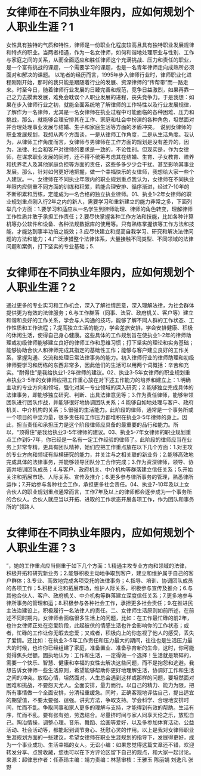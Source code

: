 # 女律师在不同执业年限内，应如何规划个人职业生涯？1

女性具有独特的气质和特性，律师是一份职业化程度较高且具有独特职业发展规律和特点的职业。当两者相遇，作为一名女律师，如何和谐地处理职业与性别、工作与家庭之间的关系，从而全面适应和胜任律师这个充满挑战、压力和责任的职业，是一个富有挑战的课题，一个需要学习的课题，也是一名青年律师走向成熟所必须面对和解决的课题。    以笔者的经历而言，1995年步入律师行业时，律师职业化进程刚刚开始，那时的我只能是跟随着行业的发展、资深律师的“传帮带”而一路走来。时至今日，随着律师行业发展的日臻完善和规范，竞争日益激烈，如果再靠一己之力去摸索发展，难免会耽误个人职业发展的进程，丧失竞争力。于是我想：如果在步入律师行业之初，就能全面系统地了解律师的工作特性以及行业发展规律，了解作为一名律师，尤其是一名女律师在执业过程中可能面临的各种困难、压力和挑战，那么，就能够合理安排其在工作、家庭和社会中扮演的各种角色，坦然面对并合理处理事业发展与结婚、生子和家庭生活等方面的矛盾冲突。　说到女律师的职业发展规划，我想从两个方面谈，一是从律师工作角度，二是从生活角度。我认为，从律师工作角度而言，女律师与男律师在工作方面的规划是没有差异的，因为，法律、社会和客户对律师的要求是一致的，不论性别。但现实是，作为女律师，在谋求职业发展的同时，还不得不统筹考虑其在结婚、生育、子女教育、赡养和抚养老人及其他家庭负担等方面的责任，这些多多少少会干扰、甚至影响其事业发展。那么，针对如何更好地把握，做一个幸福快乐的女律师，我想给大家一些个人建议。一、女律师在不同执业年限内的职业规划重点我认为，女律师在不同执业年限内应侧重不同方面的训练和积累，若能合理安排、循序渐进，经过7-10年的不断积累和历练，定能成为一名合格的独立执业律师。01、执业1-2年女律师的职业规划重点刚入行2年之内的新人，需要学习和重新建立的能力非常之多，下面列举几个方面：1.要学习和适应从一名学生到律师助理、律师的角色转变，理解律师工作性质并敢于承担工作责任；2.要尽快掌握各种工作方法和技能，比如各种计算机等办公软件和设备、各种法规数据库的使用等。只有熟练掌握该等工作方法和技能，才能达到事半功倍之能效；3.应尽快建立和提高自我学习、研究和解决法律问题的方法和能力；4.广泛涉猎整个法律体系，大量接触不同类型、不同领域的法律问题和案例，打下坚实的专业基础；5.

# 女律师在不同执业年限内，应如何规划个人职业生涯？2

通过更多的专业实习和工作机会，深入了解社情民意，深入理解法律，为社会群体提供更为有效的法律服务；6.与工作群落（同事、法官、政府机关、客户等）建立和谐和良好的工作关系，学会与人沟通的技巧，能够了解不同人群的工作状态、工作性质和工作流程；7.提高独立生活的能力，学会差旅安排，学会安排健康、积极的休闲生活，使得自己身心健康。这些具体的工作规划旨在使执业1-2年的律师助理或初级律师能够建立良好的律师工作和思维习惯；打下坚实的理论和实务基础；能够协助合伙人和律师完成其指定的基础性工作；能够与客户建立良好的工作关系，掌握沟通、交流和处理日常法律事务的能力。初入律师行业的律师助理和初级律师要学习和历练的东西非常多，因此他们的生活可以用两个词概括：辛苦和充实。“耐得住”是我给执业1-2年律师的建议。02、执业3-5年女律师的职业规划重点执业3-5年的女律师应把工作重心放在对下述工作能力的培养和建立上：1.明确主攻的专业方向和领域，强化对某一专业领域的深入研究；2.能够独立完成具体的法律事务，即能够独立研究、判断、出具法律意见等；3.作为责任律师，能够带领团队进行团队作战，并能够很好地协调团队关系；4.能够自如地处理与客户、政府机关、中介机构的关系；5.很强的生活能力。此阶段的律师，通常是一个事务所或一个项目的中坚力量，很多责任和工作压力都堆积在执业3-5年律师的身上。因此，担当责任和承担压力是这个阶段律师应具备的最重要的品行和能力。所以，“顶得住”是我给执业3-5年律师的建议。03、执业5-7年女律师的职业规划重点工作到5-7年，你已经是一名有一定工作经验的律师了。此阶段的律师应当在业务上非常专精，更具有团队精神，她们应把工作重点放在以下几个方面：1.对主攻的专业方向和领域有纵横研究的能力，并关注与之相关联的新业务；2.能够高效地完成具体的法律事务，并能够领导团队分工合作完成；3.作为资深律师，领导、协调并培训团队成员；4.与客户、政府机关、中介机构等群落建立信任关系；5.开始关注和拓展市场、人际关系、宣传及推介；6.更多参与律所事务的管理，熟悉律所运作；7.开始参与各种社会工作，承担更多社会责任。04、执业7-10年及以上女合伙人的职业规划重点通常而言，工作7年及以上的律师都会逐步成为一个事务所的合伙人。合伙人就应当以开拓、进取的工作状态开展各项工作，作为团队和事务所的“领路人

# 女律师在不同执业年限内，应如何规划个人职业生涯？3

”，她的工作重点应当侧重于如下几个方面：1.精通主攻专业方向和领域的法律，积极开拓和研究新业务；2.能够积极主动地争取到客户，建立和维护属于自己的客户群体；3.专业、高效地完成各项受托的法律事务；4.指导、培训、协调团队成员的各项工作；5.积极关注和拓展市场，维护人际关系，积极参与宣传及推介；6.与其他合伙人、客户、政府机关、中介机构等群落建立深度信任关系；7.更多地参与律所事务的管理和运；8.积极参与各种社会工作，承担更多社会责任；9.在推进民主法治建设上，积极履行一名法律人的责任。二、女律师生活原则如前所述，在前述不同时期内，女律师会面临很多生活上的问题，比如：在工作最忙碌的前2年，也许女律师正处在恋爱阶段，此起彼伏的情感生活也许会影响你的工作状态；或者，忙碌的工作让你无暇去恋爱；又或者，积极向上的你忽视了他人的感受，丢失了爱情。还比如：在执业3-5年工作责任和压力最大的期间，往往也是生活压力最大的时候，也许你已经组建了家庭，准备置业、准备孕育新的生命，这时，你可能觉得焦头烂额，固执地认为：工作和生活，一定得做一个选择！生活就是琐碎的，需要一个快乐、智慧、健康和幸福的女性去解决这些问题，而不是抱怨和逃避。我想告诉女律师一些生活原则，希望能够帮助你更好地理解生活，协调好工作和生活之间的冲突。放松心情，坦然面对。人生总会遇到这样或那样的问题，要坦然面对困难和挑战，不要怨天尤人。全面安排，量力而行。以自己的精力、能力为限，把所有事情做一个全面安排，分清轻重缓急。同时，正确客观地评估自己，提出适宜的期望值，不要太要强、逞强。讲究方法，争取支持。学会科学、合理地安排时间，忙而不乱。争取同事和家人更多的理解与支持，才能得到有效的帮助。生活有序，忙而不乱。要有张有弛，劳逸结合。尽量挤时间与家人同享天伦之乐，放松自己。陶冶情操，调整心理。音乐、舞蹈、绘画等爱好，以及多参加体育活动、公益活动、社会活动等，都能起到调节身心、抚慰心灵的作用。以上是我对女律师职业生涯规划方面的一些建议，希望女律师在职业生涯规划的指导下，发展得更好，成为一个事业成功、生活幸福的女人。无讼小编：如果您觉得这篇文章还不错，欢迎转发分享、点赞收藏，您也可以在下方评论区留下自己的观点，和大家一起讨论。来源：超律志作者：任燕玲主编：靖力责编：林慧审核：王雅玉 陈丽娟 刘逸凡 张野

